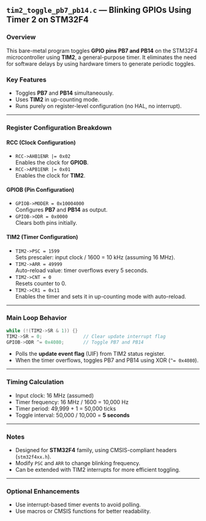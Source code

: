 ## `tim2_toggle_pb7_pb14.c` — Blinking GPIOs Using Timer 2 on STM32F4

### Overview
This bare-metal program toggles **GPIO pins PB7 and PB14** on the STM32F4 microcontroller using **TIM2**, a general-purpose timer. It eliminates the need for software delays by using hardware timers to generate periodic toggles.

### Key Features
- Toggles **PB7** and **PB14** simultaneously.
- Uses **TIM2** in up-counting mode.
- Runs purely on register-level configuration (no HAL, no interrupt).

---

### Register Configuration Breakdown

#### RCC (Clock Configuration)
- `RCC->AHB1ENR |= 0x02`  
  Enables the clock for **GPIOB**.
- `RCC->APB1ENR |= 0x01`  
  Enables the clock for **TIM2**.

#### GPIOB (Pin Configuration)
- `GPIOB->MODER = 0x10004000`  
  Configures **PB7** and **PB14** as output.
- `GPIOB->ODR = 0x0000`  
  Clears both pins initially.

#### TIM2 (Timer Configuration)
- `TIM2->PSC = 1599`  
  Sets prescaler: input clock / 1600 = 10 kHz (assuming 16 MHz).
- `TIM2->ARR = 49999`  
  Auto-reload value: timer overflows every 5 seconds.
- `TIM2->CNT = 0`  
  Resets counter to 0.
- `TIM2->CR1 = 0x11`  
  Enables the timer and sets it in up-counting mode with auto-reload.

---

### Main Loop Behavior
```c
while (!(TIM2->SR & 1)) {}
TIM2->SR = 0;               // Clear update interrupt flag
GPIOB->ODR ^= 0x4080;       // Toggle PB7 and PB14
```
- Polls the **update event flag** (UIF) from TIM2 status register.
- When the timer overflows, toggles PB7 and PB14 using XOR (`^= 0x4080`).

---

### Timing Calculation
- Input clock: 16 MHz (assumed)
- Timer frequency: 16 MHz / 1600 = 10,000 Hz
- Timer period: 49,999 + 1 = 50,000 ticks
- Toggle interval: 50,000 / 10,000 = **5 seconds**

---

### Notes
- Designed for **STM32F4** family, using CMSIS-compliant headers (`stm32f4xx.h`).
- Modify `PSC` and `ARR` to change blinking frequency.
- Can be extended with TIM2 interrupts for more efficient toggling.

---

### Optional Enhancements
- Use interrupt-based timer events to avoid polling.
- Use macros or CMSIS functions for better readability.
